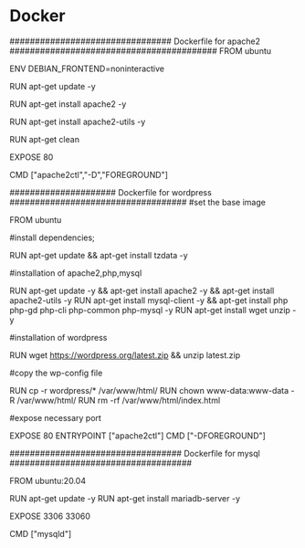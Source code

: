 # Docker

################################ Dockerfile for apache2  #########################################
FROM ubuntu

ENV DEBIAN_FRONTEND=noninteractive

RUN apt-get update -y

RUN apt-get install apache2 -y

RUN apt-get install apache2-utils -y

RUN apt-get clean

EXPOSE 80

CMD ["apache2ctl","-D","FOREGROUND"]

#####################  Dockerfile for wordpress   ###################################
#set the base image 

FROM ubuntu

#install dependencies; 

RUN apt-get update && apt-get install tzdata -y

#installation of apache2,php,mysql

RUN apt-get update -y && apt-get install apache2 -y && apt-get install apache2-utils -y 
RUN apt-get install mysql-client -y && apt-get install php php-gd php-cli php-common php-mysql -y 
RUN apt-get install wget unzip -y

#installation of wordpress

RUN wget https://wordpress.org/latest.zip && unzip latest.zip

#copy the wp-config file

RUN cp -r wordpress/* /var/www/html/ RUN chown www-data:www-data -R /var/www/html/ 
RUN rm -rf /var/www/html/index.html

#expose necessary port 

EXPOSE 80 
ENTRYPOINT ["apache2ctl"] 
CMD ["-DFOREGROUND"]

##################################  Dockerfile for mysql  ####################################

FROM ubuntu:20.04

RUN apt-get update -y RUN apt-get install mariadb-server -y

EXPOSE 3306 33060

CMD ["mysqld"]
